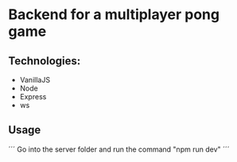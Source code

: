 # Backend for a multiplayer pong game

## Technologies:

- VanillaJS
- Node
- Express
- ws

## Usage

´´´
Go into the server folder and run the command "npm run dev"
´´´